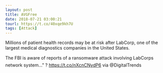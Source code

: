 ```yaml
---
layout: post
title: AVGFree
date: 2018-07-21 03:00:21
tourl: https://t.co/40xqe9kh7U
tags: [Attack]
---
```

Millions of patient health records may be at risk after LabCorp, one of the largest medical diagnostics companies in the United States.

The FBI is aware of reports of a ransomware attack involving LabCorps network system..." ? https://t.co/nXcnCNydP6 via @DigitalTrends